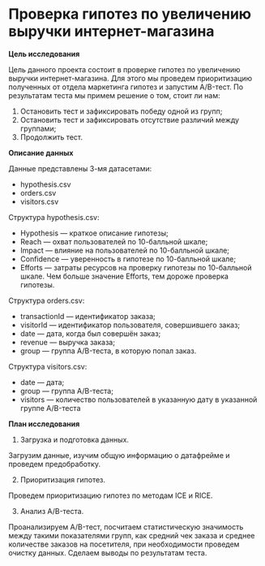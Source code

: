# Проверка гипотез по увеличению выручки интернет-магазина

**Цель исследования**

Цель данного проекта состоит в проверке гипотез по увеличению выручки интернет-магазина. Для этого мы проведем приоритизацию полученных от отдела маркетинга гипотез и запустим A/B-тест. По результатам теста мы примем решение о том, стоит ли нам: 
1. Остановить тест и зафиксировать победу одной из групп;
2. Остановить тест и зафиксировать отсутствие различий между группами;
3. Продолжить тест.


**Описание данных**

Данные представлены 3-мя датасетами:

* hypothesis.csv
* orders.csv
* visitors.csv

Структура hypothesis.csv:
* Hypothesis — краткое описание гипотезы;
* Reach — охват пользователей по 10-балльной шкале;
* Impact — влияние на пользователей по 10-балльной шкале;
* Confidence — уверенность в гипотезе по 10-балльной шкале;
* Efforts — затраты ресурсов на проверку гипотезы по 10-балльной шкале. Чем больше значение Efforts, тем дороже проверка гипотезы.

Структура orders.csv:
* transactionId — идентификатор заказа;
* visitorId — идентификатор пользователя, совершившего заказ;
* date — дата, когда был совершён заказ;
* revenue — выручка заказа;
* group — группа A/B-теста, в которую попал заказ.

Структура visitors.csv:
* date — дата;
* group — группа A/B-теста;
* visitors — количество пользователей в указанную дату в указанной группе A/B-теста




**План исследования**

1. Загрузка и подготовка данных.

Загрузим данные, изучим общую информацию о датафрейме и проведем предобработку. 

2. Приоритизация гипотез.

Проведем приоритизацию гипотез по методам ICE и RICE. 

3. Анализ A/B-теста.

Проанализируем A/B-тест, посчитаем статистическую значимость между такими показателями групп, как средний чек заказа и среднее количестве заказов на посетителя, при необходимости проведем очистку данных. Сделаем выводы по результатам теста. 

